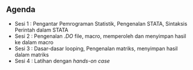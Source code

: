 ## Agenda

- Sesi 1 : Pengantar Pemrograman Statistik, Pengenalan STATA, Sintaksis Perintah dalam STATA
- Sesi 2 : Pengenalan *.DO* file, macro, memperoleh dan menyimpan hasil ke dalam macro
- Sesi 3 : Dasar-dasar looping, Pengenalan matriks, menyimpan hasil dalam matriks
- Sesi 4 : Latihan dengan *hands-on case*

